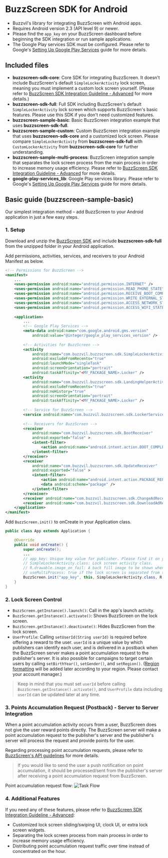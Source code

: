 # BuzzScreen SDK for Android
- Buzzvil's library for integrating BuzzScreen with Android apps.
- Requires Android version 2.3 (API level 9) or newer.
- Please find the `app_key` on your BuzzScreen dashboard before beginning the SDK integration or run sample applications.
- The Google Play services SDK must be configured. Please refer to Google's [Setting Up Google Play Services](https://developers.google.com/android/guides/setup) guide for more details.

## Included files
- **buzzscreen-sdk-core**: Core SDK for integrating BuzzScreen. It doesn't include BuzzScreen's default `SimpleLockerActivity` lock screen, meaning you must implement a custom lock screen yourself. (Please refer to [BuzzScreen SDK Integration Guideline - Advanced](ADVANCED-USAGE_EN.md) for more details.)
- **buzzscreen-sdk-full**: Full SDK including BuzzScreen's default `SimpleLockerActivity` lock screen which supports BuzzScreen's basic features. Please use this SDK if you don't need customized features.
- **buzzscreen-sample-basic**: Basic BuzzScreen integration example that uses **buzzscreen-sdk-full**.
- **buzzscreen-sample-custom**: Custom BuzzScreen integration example that uses **buzzscreen-sdk-core** and a customized lock screen. Please compare `SimpleLockerActivity` from **buzzscreen-sdk-full** with `CustomLockerActivity` from **buzzscreen-sdk-core** for further understanding.
- **buzzscreen-sample-multi-process**: BuzzScreen integration sample that separates the lock screen process from the main process in order to increase memory usage efficiency. Please refer to [BuzzScreen SDK Integration Guideline - Advanced](ADVANCED-USAGE_EN.md) for more details.
- **google-play-services_lib**: Google Play services library. Please refer to Google's [Setting Up Google Play Services](https://developers.google.com/android/guides/setup) guide for more details.

## Basic guide (buzzscreen-sample-basic)
Our simplest integration method – add BuzzScreen to your Android application in just a few easy steps.

### 1. Setup
Download and unzip the [BuzzScreen SDK](https://github.com/Buzzvil/buzzscreen-sdk-publisher/archive/master.zip) and include **buzzscreen-sdk-full** from the unzipped folder in your Android application.

Add permissions, activities, services, and receivers to your Android Manifest as below.

```xml
<!-- Permissions for BuzzScreen -->
<manifest>
    ...
    <uses-permission android:name="android.permission.INTERNET" />
    <uses-permission android:name="android.permission.READ_PHONE_STATE" />
    <uses-permission android:name="android.permission.RECEIVE_BOOT_COMPLETED" />
    <uses-permission android:name="android.permission.WRITE_EXTERNAL_STORAGE" />
    <uses-permission android:name="android.permission.ACCESS_NETWORK_STATE" />
    <uses-permission android:name="android.permission.ACCESS_WIFI_STATE" />
    
    <application>
        ...
        <!-- Google Play Services -->
        <meta-data android:name="com.google.android.gms.version"
            android:value="@integer/google_play_services_version" />
        
        <!-- Activities for BuzzScreen -->
        <activity
            android:name="com.buzzvil.buzzscreen.sdk.SimpleLockerActivity"
            android:excludeFromRecents="true"
            android:launchMode="singleTask"
            android:screenOrientation="portrait"
            android:taskAffinity="<MY_PACKAGE_NAME>.Locker" />
        <activity
            android:name="com.buzzvil.buzzscreen.sdk.LandingHelperActivity"
            android:excludeFromRecents="true"
            android:noHistory="true"
            android:screenOrientation="portrait"
            android:taskAffinity="<MY_PACKAGE_NAME>.Locker" />
        
        <!-- Service for BuzzScreen -->
        <service android:name="com.buzzvil.buzzscreen.sdk.LockerService" />
        
        <!-- Receivers for BuzzScreen -->
        <receiver
            android:name="com.buzzvil.buzzscreen.sdk.BootReceiver"
            android:exported="false" >
            <intent-filter>
                <action android:name="android.intent.action.BOOT_COMPLETED" />
            </intent-filter>
        </receiver>
        <receiver
            android:name="com.buzzvil.buzzscreen.sdk.UpdateReceiver"
            android:exported="false" >
            <intent-filter>
                <action android:name="android.intent.action.PACKAGE_REPLACED" />
                <data android:scheme="package" />
            </intent-filter>
        </receiver>
        <receiver android:name="com.buzzvil.buzzscreen.sdk.ChangeAdReceiver" />
        <receiver android:name="com.buzzvil.buzzscreen.sdk.DownloadAdReceiver" />
    </application>
</manifest>
```

Add `BuzzScreen.init()` to onCreate in your Application class.

```java
public class App extends Application {

    @Override
    public void onCreate() {
        super.onCreate();
        ...
        // app_key: Unique key value for publisher. Please find it on your BuzzScreen dashboard.
        // SimpleLockerActivity.class: Lock screen activity class.
        // R.drawable.image_on_fail: A back fill image to be shown when a network error occurs or there is no campaign available.
        // useMultiProcess: true if the lock screen is separated from the main process, otherwise false.
        BuzzScreen.init("app_key", this, SimpleLockerActivity.class, R.drawable.image_on_fail, false);
    }
}
```

### 2. Lock Screen Control
- `BuzzScreen.getInstance().launch()`: Call in the app's launch activity.
- `BuzzScreen.getInstance().activate()`: Shows BuzzScreen on the lock screen.
- `BuzzScreen.getInstance().deactivate()`: Hides BuzzScreen from the lock screen.
- `UserProfile`: Calling `setUserId(String userId)` is required before offering a reward to the user. `userId` is a unique value by which publishers can identify each user, and is delivered in a postback when the BuzzScreen server makes a point accumulation request to the publisher's server. It is also possible for campaigns to target certain users by calling `setBirthYear()`,  `setGender()`, and `setRegion()`. ([Region formatting](REGION-FORMAT.md) will be added later according to your region. Please contact your account manager.)

> Keep in mind that you must set `userId` before calling `BuzzScreen.getInstance().activate()`, and `UserProfile` data including `userId` can be updated later at any time.

### 3. Points Accumulation Request (Postback) - Server to Server Integration
When a point accumulation activity occurs from a user, BuzzScreen does not give the user reward points directly. The BuzzScreen server will make a point accumulation request to the publisher's server and the publisher's server will process the request and provide points for the user.

Regarding processing point accumulation requests, please refer to [BuzzScreen's API guidelines](https://buzzvilian.atlassian.net/wiki/pages/viewpage.action?pageId=4718597) for more details.

> If you would like to send the user a push notification on point accumulation, it should be processed/sent from the publisher's server after receiving a point accumulation request from BuzzScreen.

Point accumulation request flow:
![Task Flow](https://github.com/Buzzvil/buzzscreen-sdk-publisher/blob/master/postback_flow.jpg)

### 4. Additional Features
If you need any of these features, please refer to [BuzzScreen SDK Integration Guideline - Advanced](ADVANCED-USAGE_EN.md):
- Customized lock screen sliding/swiping UI, clock UI, or extra lock screen widgets.
- Separating the lock screen process from main process in order to increase memory usage efficiency.
- Distributing point accumulation request traffic over time instead of concentrated on the hour.
